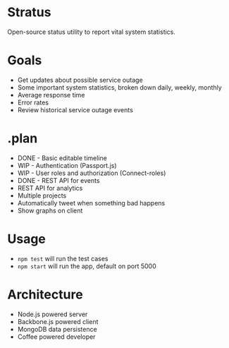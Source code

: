 # Stratus

Open-source status utility to report vital system statistics.

# Goals

- Get updates about possible service outage
- Some important system statistics, broken down daily, weekly, monthly
 - Average response time
 - Error rates
- Review historical service outage events

# .plan

- DONE - Basic editable timeline
- WIP - Authentication (Passport.js)
- WIP - User roles and authorization (Connect-roles)
- DONE - REST API for events
- REST API for analytics
- Multiple projects
- Automatically tweet when something bad happens
- Show graphs on client

# Usage

- `npm test` will run the test cases
- `npm start` will run the app, default on port 5000

# Architecture

- Node.js powered server
- Backbone.js powered client
- MongoDB data persistence
- Coffee powered developer

